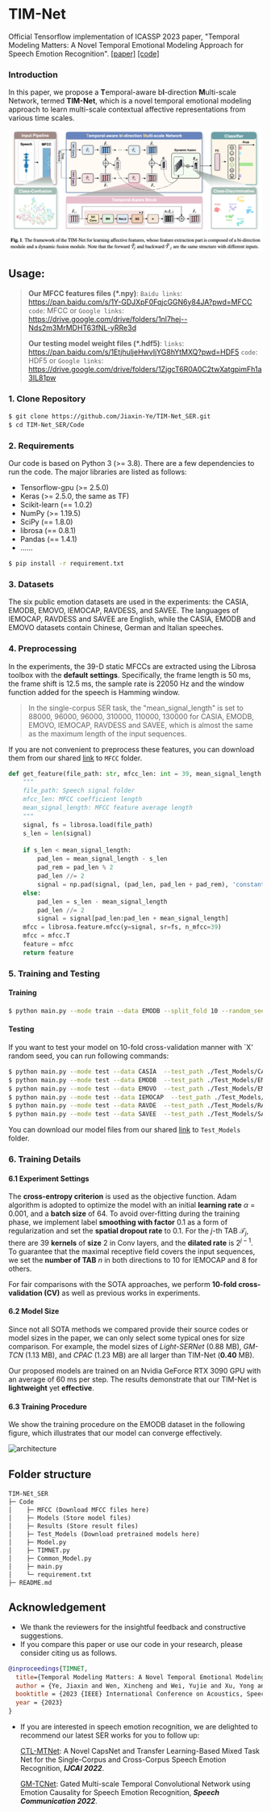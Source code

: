# TIM-Net

Official Tensorflow implementation of ICASSP 2023 paper, "Temporal Modeling Matters: A Novel Temporal Emotional Modeling Approach for Speech Emotion Recognition". [[paper]](https://arxiv.org/abs/2211.08233) [[code]](https://github.com/Jiaxin-Ye/TIM-Net_SER) 

### Introduction

In this paper, we propose a **T**emporal-aware b**I**-direction **M**ulti-scale Network, termed **TIM-Net**, which is a novel temporal emotional modeling approach to learn multi-scale contextual affective representations from various time scales. 

![architecture](./Fig/architecture.png)

## Usage:

> **Our MFCC features files (*.npy)**: `Baidu links`: https://pan.baidu.com/s/1Y-GDJXpF0FqjcGGN6y84JA?pwd=MFCC `code`: MFCC or `Google links`: https://drive.google.com/drive/folders/1nl7hej--Nds2m3MrMDHT63fNL-yRRe3d
>
>**Our testing model weight files (*.hdf5)**: `links`:  https://pan.baidu.com/s/1EtjhuljeHwvIjYG8hYtMXQ?pwd=HDF5 `code`: HDF5  or `Google links`: https://drive.google.com/drive/folders/1ZjgcT6R0A0C2twXatgpimFh1a3IL81pw

### 1. Clone Repository

```bash
$ git clone https://github.com/Jiaxin-Ye/TIM-Net_SER.git
$ cd TIM-Net_SER/Code
```

### 2. Requirements

Our code is based on Python 3 (>= 3.8). There are a few dependencies to run the code. The major libraries are listed as follows:

* Tensorflow-gpu (>= 2.5.0)
* Keras (>= 2.5.0, the same as TF)
* Scikit-learn (== 1.0.2)
* NumPy (>= 1.19.5)
* SciPy (== 1.8.0)
* librosa (== 0.8.1)
* Pandas (== 1.4.1)
* ......

```bash
$ pip install -r requirement.txt
```

### 3. Datasets

The six public emotion datasets are used in the experiments: the CASIA, EMODB, EMOVO, IEMOCAP, RAVDESS, and SAVEE. The languages of IEMOCAP, RAVDESS and SAVEE are English, while the CASIA, EMODB and EMOVO datasets contain Chinese, German and Italian speeches.

### 4. Preprocessing

In the experiments, the 39-D static MFCCs are extracted using the Librosa toolbox with the **default settings**. Specifically, the frame length is 50 ms, the frame shift is 12.5 ms, the sample rate is 22050 Hz and the window function added for the speech is Hamming window. 

> In the single-corpus SER task, the "mean_signal_length" is set to 88000, 96000, 96000, 310000, 110000, 130000 for CASIA, EMODB, EMOVO, IEMOCAP, RAVDESS and SAVEE, which is almost the same as the maximum length of the input sequences.

If you are not convenient  to preprocess these features, you can download them from our shared [link](https://pan.baidu.com/s/1Y-GDJXpF0FqjcGGN6y84JA?pwd=MFCC ) to `MFCC` folder.

```python
def get_feature(file_path: str, mfcc_len: int = 39, mean_signal_length: int = 100000):
  	"""
    file_path: Speech signal folder
    mfcc_len: MFCC coefficient length
    mean_signal_length: MFCC feature average length
  	"""
    signal, fs = librosa.load(file_path)
    s_len = len(signal)

    if s_len < mean_signal_length:
        pad_len = mean_signal_length - s_len
        pad_rem = pad_len % 2
        pad_len //= 2
        signal = np.pad(signal, (pad_len, pad_len + pad_rem), 'constant', constant_values = 0)
    else:
        pad_len = s_len - mean_signal_length
        pad_len //= 2
        signal = signal[pad_len:pad_len + mean_signal_length]
    mfcc = librosa.feature.mfcc(y=signal, sr=fs, n_mfcc=39)
    mfcc = mfcc.T
    feature = mfcc
    return feature
```

### 5. Training and Testing

#### Training

```bash
$ python main.py --mode train --data EMODB --split_fold 10 --random_seed 46 --epoch 300 --gpu 0
```

#### Testing

If you want to test your model on 10-fold cross-validation manner with `X' random seed, you can run following commands:

```bash
$ python main.py --mode test --data CASIA  --test_path ./Test_Models/CASIA_32 --split_fold 10 --random_seed 32
$ python main.py --mode test --data EMODB  --test_path ./Test_Models/EMODB_46 --split_fold 10 --random_seed 46
$ python main.py --mode test --data EMOVO  --test_path ./Test_Models/EMOVO_1 --split_fold 10 --random_seed 1
$ python main.py --mode test --data IEMOCAP  --test_path ./Test_Models/IEMOCAP_16 --split_fold 10 --random_seed 16
$ python main.py --mode test --data RAVDE  --test_path ./Test_Models/RAVDE_46 --split_fold 10 --random_seed 46
$ python main.py --mode test --data SAVEE  --test_path ./Test_Models/SAVEE_44 --split_fold 10 --random_seed 44
```

You can download our model files from our shared [link]( https://pan.baidu.com/s/1EtjhuljeHwvIjYG8hYtMXQ?pwd=HDF5) to `Test_Models` folder. 

### 6. Training Details

#### 6.1 Experiment Settings

The **cross-entropy criterion** is used as the objective function. Adam algorithm is adopted to optimize the model with an initial **learning rate** $\alpha$ = $0.001$, and a **batch size** of 64. To avoid over-fitting during the training phase, we implement label **smoothing with factor** 0.1 as a form of regularization and set the **spatial dropout rate** to 0.1. For the $j$-th TAB $\mathcal{T}_j$, there are 39 **kernels** of **size** 2 in Conv layers, and the **dilated rate** is $2^{j-1}$. To guarantee that the maximal receptive field covers the input sequences, we set the **number of TAB** $n$ in both directions to 10 for IEMOCAP and 8 for others.

For fair comparisons with the SOTA approaches, we perform **10-fold cross-validation (CV)** as well as previous works in experiments. 

#### 6.2 Model Size

Since not all SOTA methods we compared provide their source codes or model sizes in the paper, we can only select some typical ones for size comparison. For example, the model sizes of *Light-SERNet* (0.88 MB), *GM-TCN* (1.13 MB), and *CPAC* (1.23 MB) are all larger than TIM-Net (**0.40** MB). 

Our proposed models are trained on an Nvidia GeForce RTX 3090 GPU with an average of 60 ms per step. The results demonstrate that our TIM-Net is **lightweight** yet **effective**.

#### 6.3 Training Procedure

We show the training procedure on the EMODB dataset in the following figure, which illustrates that our model can converge effectively.

![architecture](./Fig/training.png)

## Folder structure

```
TIM-NEt_SER
├─ Code
│    ├─ MFCC (Download MFCC files here)
│    ├─ Models (Store model files)
│    ├─ Results (Store result files)
│    ├─ Test_Models (Download pretrained models here)
│    ├─ Model.py
│    ├─ TIMNET.py
│    ├─ Common_Model.py
│    ├─ main.py
│    └─ requirement.txt
├─ README.md
```

## Acknowledgement

- We thank the reviewers for the insightful feedback and constructive suggestions.
- If you compare this paper or use our code in your research, please consider citing us as follows.
```bibtex
@inproceedings{TIMNET,
  title={Temporal Modeling Matters: A Novel Temporal Emotional Modeling Approach for Speech Emotion Recognition},
  author = {Ye, Jiaxin and Wen, Xincheng and Wei, Yujie and Xu, Yong and Liu, Kunhong and Shan, Hongming},
  booktitle = {2023 {IEEE} International Conference on Acoustics, Speech and Signal Processing ({ICASSP}), Rhodes Island, Greece, June 4-10, 2023},
  year = {2023}
}
```
- If you are interested in speech emotion recognition, we are delighted to recommend our latest SER works for you to follow up: 
  
  [CTL-MTNet](https://www.ijcai.org/proceedings/2022/0320.pdf): A Novel CapsNet and Transfer Learning-Based Mixed Task Net for the Single-Corpus and Cross-Corpus Speech Emotion Recognition, _**IJCAI 2022**_.
  
  [GM-TCNet](https://arxiv.org/abs/2210.15834): Gated Multi-scale Temporal Convolutional Network using Emotion Causality for Speech Emotion Recognition, _**Speech Communication 2022**_.
  


